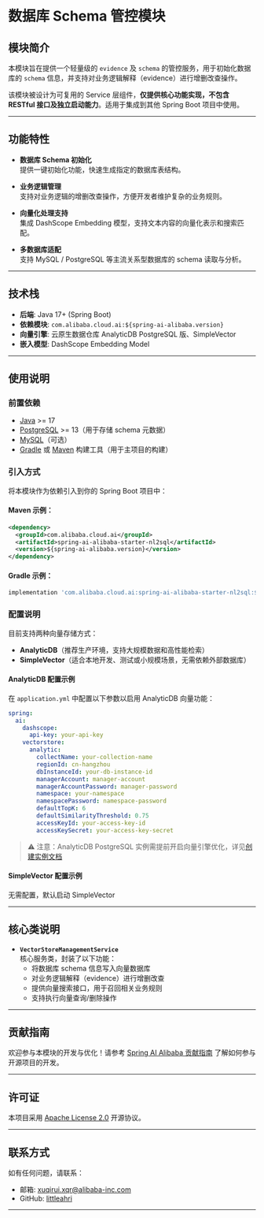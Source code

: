 # 数据库 Schema 管控模块

## 模块简介

本模块旨在提供一个轻量级的 `evidence` 及 `schema` 的管控服务，用于初始化数据库的 `schema` 信息，并支持对业务逻辑解释（evidence）进行增删改查操作。

该模块被设计为可复用的 Service 层组件，**仅提供核心功能实现，不包含 RESTful 接口及独立启动能力**。适用于集成到其他 Spring Boot 项目中使用。

---

## 功能特性

- **数据库 Schema 初始化**  
  提供一键初始化功能，快速生成指定的数据库表结构。

- **业务逻辑管理**  
  支持对业务逻辑的增删改查操作，方便开发者维护复杂的业务规则。

- **向量化处理支持**  
  集成 DashScope Embedding 模型，支持文本内容的向量化表示和搜索匹配。

- **多数据库适配**  
  支持 MySQL / PostgreSQL 等主流关系型数据库的 schema 读取与分析。

---

## 技术栈

- **后端**: Java 17+ (Spring Boot)
- **依赖模块**: `com.alibaba.cloud.ai:${spring-ai-alibaba.version}`
- **向量引擎**: 云原生数据仓库 AnalyticDB PostgreSQL 版、SimpleVector
- **嵌入模型**: DashScope Embedding Model

---

## 使用说明

### 前置依赖

- [Java](https://www.oracle.com/java/technologies/javase-jdk17-downloads.html) >= 17
- [PostgreSQL](https://www.postgresql.org/) >= 13（用于存储 schema 元数据）
- [MySQL](https://www.mysql.com/)（可选）
- [Gradle](https://gradle.org/) 或 [Maven](https://maven.apache.org/) 构建工具（用于主项目的构建）

### 引入方式

将本模块作为依赖引入到你的 Spring Boot 项目中：

#### Maven 示例：

```xml
<dependency>
  <groupId>com.alibaba.cloud.ai</groupId>
  <artifactId>spring-ai-alibaba-starter-nl2sql</artifactId>
  <version>${spring-ai-alibaba.version}</version>
</dependency>
```

#### Gradle 示例：

```groovy
implementation 'com.alibaba.cloud.ai:spring-ai-alibaba-starter-nl2sql:${spring-ai-alibaba.version}'
```

### 配置说明

目前支持两种向量存储方式：
- **AnalyticDB**（推荐生产环境，支持大规模数据和高性能检索）
- **SimpleVector**（适合本地开发、测试或小规模场景，无需依赖外部数据库）

#### AnalyticDB 配置示例

在 `application.yml` 中配置以下参数以启用 AnalyticDB 向量功能：

```yaml
spring:
  ai:
    dashscope:
      api-key: your-api-key
    vectorstore:
      analytic:
        collectName: your-collection-name
        regionId: cn-hangzhou
        dbInstanceId: your-db-instance-id
        managerAccount: manager-account
        managerAccountPassword: manager-password
        namespace: your-namespace
        namespacePassword: namespace-password
        defaultTopK: 6
        defaultSimilarityThreshold: 0.75
        accessKeyId: your-access-key-id
        accessKeySecret: your-access-key-secret
```

> ⚠️ 注意：AnalyticDB PostgreSQL 实例需提前开启向量引擎优化，详见[创建实例文档](https://help.aliyun.com/zh/analyticdb/analyticdb-for-postgresql/getting-started/create-an-instance-instances-with-vector-engine-optimization-enabled)

#### SimpleVector 配置示例

无需配置，默认启动 SimpleVector

---

## 核心类说明

- **`VectorStoreManagementService`**  
  核心服务类，封装了以下功能：
  - 将数据库 schema 信息写入向量数据库
  - 对业务逻辑解释（evidence）进行增删改查
  - 提供向量搜索接口，用于召回相关业务规则
  - 支持执行向量查询/删除操作

---

## 贡献指南

欢迎参与本模块的开发与优化！请参考 [Spring AI Alibaba 贡献指南](https://github.com/alibaba/spring-ai-alibaba/blob/main/CONTRIBUTING.md) 了解如何参与开源项目的开发。

---

## 许可证

本项目采用 [Apache License 2.0](https://www.apache.org/licenses/LICENSE-2.0) 开源协议。

---

## 联系方式

如有任何问题，请联系：

- 邮箱: xuqirui.xqr@alibaba-inc.com
- GitHub: [littleahri](https://github.com/littleahri)

---
